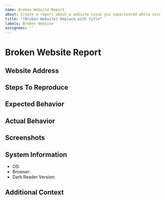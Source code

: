 ```yaml
---
name: Broken Website Report
about: Create a report about a website issue you experienced while using Dark Reader.
title: "[Broken Website] Replace with title"
labels: Broken Website
assignees: ''
---
```


<!--
  ⚠⚠ Do not delete this issue template! ⚠⚠
  Reported issues must use this template and have all the necessary information provided.
  Incomplete reports are likely to be ignored and closed.
-->

<!--
  Thank you for taking the time to create a report about a website issue.
  Ensure that there are no other existing reports for this website issue.
  Also, remember to fill out every section on this report and remove any that are not needed.
  Finally, place the website address in the title of this report.
-->

# Broken Website Report

## Website Address
<!-- Provide the website address to allow us to troubleshoot this website issue. -->

## Steps To Reproduce
<!-- Provide steps to reproduce the problem, and allowing us to troubleshoot this website issue. -->
<!--
Here is an example:
- Go to example.com.
- Hover over the example button.
- Notice that when hovering over the example button, it does not change color.
-->

## Expected Behavior
<!-- Provide a clear and concise description of what you expected to happen. -->

## Actual Behavior
<!-- Provide a clear and concise description of what happened. -->

## Screenshots
<!-- If applicable, add screenshots to help explain this website issue. -->

## System Information
<!--
  Specify the browser name and version as well as the Dark Reader version you are using.
  Please do an online search for help if you are not familiar with how to get this information.
-->

- OS: <!-- e.g. Windows, macOS, Linux -->
- Browser: <!-- e.g. Chrome 92, Firefox 91, Edge 91, Safari 14 -->
- Dark Reader Version: <!-- e.g. 4.9.34 -->

## Additional Context
<!-- Provide any additional information about this website issue. -->
